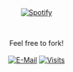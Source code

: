 &nbsp;<div align="center">
  [![Spotify](https://spotify-ux.vercel.app/api/spotify)](https://open.spotify.com/user/84zoirugbpmieolp8lwxz15je)
</div>

&nbsp;<div align="center">
  Feel free to fork!<br><br>
  [![E-Mail](https://img.shields.io/badge/email-reveal-2a8?style=flat-square&logo=gmail&logoColor=white)](https://legendarymaid@yahoo.co.jp)
  [![Visits](https://komarev.com/ghpvc/?username=iamvpk&logo=GitHub&label=github%20visits&color=336699&logoColor=white&style=flat-square)](https://github.com/iamvpk)
</div>
